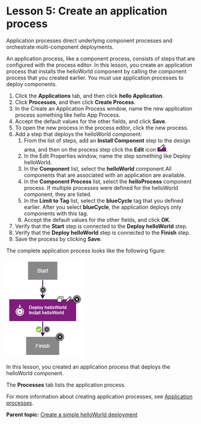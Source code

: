 # Lesson 5: Create an application process

Application processes direct underlying component processes and orchestrate multi-component deployments.

An application process, like a component process, consists of steps that are configured with the process editor. In this lesson, you create an application process that installs the helloWorld component by calling the component process that you created earlier. You must use application processes to deploy components.

1.   Click the **Applications** tab, and then click **hello Application**. 
2.   Click **Processes**, and then click **Create Process**. 
3.  In the Create an Application Process window, name the new application process something like hello App Process.
4.   Accept the default values for the other fields, and click **Save**. 
5.  To open the new process in the process editor, click the new process.
6.  Add a step that deploys the helloWorld component: 
    1.   From the list of steps, add an **Install Component** step to the design area, and then on the process step click the **Edit** icon ![](../images/edit_icon.gif). 
    2.  In the Edit Properties window, name the step something like Deploy helloWorld. 
    3.  In the **Component** list, select the **helloWorld** component.All components that are associated with an application are available.
    4.  In the **Component Process** list, select the **helloProcess** component process. If multiple processes were defined for the helloWorld component, they are listed.
    5.  In the **Limit to Tag** list, select the **blueCycle** tag that you defined earlier. After you select **blueCycle**, the application deploys only components with this tag.
    6.   Accept the default values for the other fields, and click **OK**. 
7.   Verify that the **Start** step is connected to the **Deploy helloWorld** step. 
8.   Verify that the **Deploy helloWorld** step is connected to the **Finish** step. 
9.   Save the process by clicking **Save**. 

The complete application process looks like the following figure:

![The complete application process](../images/qs-plugin-design-8.gif)

In this lesson, you created an application process that deploys the helloWorld component.

The **Processes** tab lists the application process.

For more information about creating application processes, see [Application processes](../../com.udeploy.doc/topics/app_process.md).

**Parent topic:** [Create a simple helloWorld deployment](../../com.udeploy.tutorial.doc/topics/quickstart_abstract.md)

